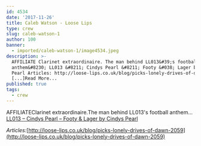 ```yaml
---
id: 4534
date: '2017-11-26'
title: Caleb Watson - Loose Lips
type: crew
slug: caleb-watson-1
author: 100
banner:
  - imported/caleb-watson-1/image4534.jpeg
description: >-
  AFFILIATE Clarinet extraordinaire. The man behind LL013&#39;s football
  anthem&#8230; LL013 &#8211; Cindys Pearl &#8211; Footy &#038; Lager by Cindys
  Pearl Articles: http://loose-lips.co.uk/blog/picks-lonely-drives-of-dawn-2059
  [...]Read More...
published: true
tags:
  - crew
---
```

AFFILIATEClarinet extraordinaire.The man behind LL013's football anthem…<a href="http://looselips123.bandcamp.com/track/ll013-cindys-pearl-footy-lager">LL013 &#8211; Cindys Pearl &#8211; Footy &#038; Lager by Cindys Pearl</a>

_Articles:_[http://loose-lips.co.uk/blog/picks-lonely-drives-of-dawn-2059](http://loose-lips.co.uk/blog/picks-lonely-drives-of-dawn-2059)